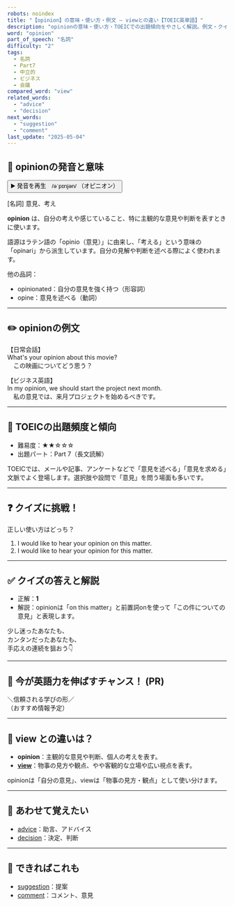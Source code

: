 ```yaml
---
robots: noindex
title: "【opinion】の意味・使い方・例文 ― viewとの違い【TOEIC英単語】"
description: "opinionの意味・使い方・TOEICでの出題傾向をやさしく解説。例文・クイズ付きでviewとの違いもわかりやすく学べます。"
word: "opinion"
part_of_speech: "名詞"
difficulty: "2"
tags:
  - 名詞
  - Part7
  - 中立的
  - ビジネス
  - 会議
compared_word: "view"
related_words:
  - "advice"
  - "decision"
next_words:
  - "suggestion"
  - "comment"
last_update: "2025-05-04"
---
```


## 🔰 opinionの発音と意味

<button class="play-audio" onclick="playTTS('opinion')">
  <span class="play-audio-main">
    ▶️ 発音を再生　/əˈpɪnjən/
  </span>
  <span class="play-audio-sub">
    （オピニオン）
  </span>
</button>

[名詞] 意見、考え

**opinion** は、自分の考えや感じていること、特に主観的な意見や判断を表すときに使います。

語源はラテン語の「opinio（意見）」に由来し、「考える」という意味の「opinari」から派生しています。自分の見解や判断を述べる際によく使われます。

他の品詞：  
- opinionated：自分の意見を強く持つ（形容詞）
- opine：意見を述べる（動詞）

---

## ✏️ opinionの例文

【日常会話】  
What's your opinion about this movie?  
　この映画についてどう思う？

【ビジネス英語】  
In my opinion, we should start the project next month.  
　私の意見では、来月プロジェクトを始めるべきです。

---

## 🎯 TOEICの出題頻度と傾向

- 難易度：★★☆☆☆
- 出題パート：Part 7（長文読解）

TOEICでは、メールや記事、アンケートなどで「意見を述べる」「意見を求める」文脈でよく登場します。選択肢や設問で「意見」を問う場面も多いです。

---

## ❓ クイズに挑戦！

正しい使い方はどっち？

1. I would like to hear your opinion on this matter.  
2. I would like to hear your opinion for this matter.

---

## ✅ クイズの答えと解説

- 正解：**1**
- 解説：opinionは「on this matter」と前置詞onを使って「この件についての意見」と表現します。

少し迷ったあなたも、  
カンタンだったあなたも、  
手応えの連続を狙おう👇️

---

## 🚀 今が英語力を伸ばすチャンス！ (PR)

<div class="info-center">
＼信頼される学びの形／<br>  
（おすすめ情報予定）
</div>

---

## 🤔  view との違いは？

- **opinion**：主観的な意見や判断、個人の考えを表す。
- **[view](/word/view/)**：物事の見方や観点、やや客観的な立場や広い視点を表す。

opinionは「自分の意見」、viewは「物事の見方・観点」として使い分けます。

---

## 🧩 あわせて覚えたい

- [advice](/word/advice/)：助言、アドバイス
- [decision](/word/decision/)：決定、判断

---

## 📖 できればこれも

- [suggestion](/word/suggestion/)：提案
- [comment](/word/comment/)：コメント、意見

<!-- cvid: aid35_bid44 -->
